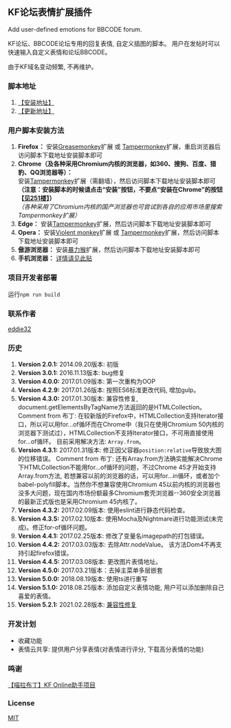 ## KF论坛表情扩展插件  

Add user-defined emotions for BBCODE forum.

KF论坛、BBCODE论坛专用的回复表情, 自定义插图的脚本。 用户在发帖时可以快速输入自定义表情和论坛BBCODE。

由于KF域名变动频繁, 不再维护。

### 脚本地址

1. [【安装地址】](https://greasyfork.org/zh-CN/scripts/5124-%E7%BB%AF%E6%9C%88%E8%A1%A8%E6%83%85%E5%A2%9E%E5%BC%BA%E6%8F%92%E4%BB%B6)
2. [【更新地址】](https://raw.githubusercontent.com/liu599/KF-Emotion-UserScript/master/dist/kf.js)


### 用户脚本安装方法

1. __Firefox：__ 安装[Greasemonkey](https://addons.mozilla.org/firefox/addon/greasemonkey/)扩展 或 [Tampermonkey](https://addons.mozilla.org/firefox/addon/tampermonkey/)扩展，重启浏览器后访问脚本下载地址安装脚本即可
2. __Chrome（及各种采用Chromium内核的浏览器，如360、搜狗、百度、猎豹、QQ浏览器等）：__  
安装[Tampermonkey](https://chrome.google.com/webstore/detail/tampermonkey/dhdgffkkebhmkfjojejmpbldmpobfkfo)扩展（需翻墙），然后访问脚本下载地址安装脚本即可  
__（注意：安装脚本的时候请点击“安装”按钮，不要点“安装在Chrome”的按钮【[见251楼](http://bbs.2dkf.com/read.php?tid=508450&spid=12484531)】）__  
_（各种采用了Chromium内核的国产浏览器也可尝试到各自的应用市场里搜索Tampermonkey扩展）_
3. __Edge：__ 安装[Tampermonkey](https://www.microsoft.com/store/apps/9nblggh5162s)扩展，然后访问脚本下载地址安装脚本即可
4. __Opera：__ 安装[Violent monkey](https://addons.opera.com/extensions/details/violent-monkey/)扩展 或 [Tampermonkey](https://addons.opera.com/extensions/details/tampermonkey-beta/)扩展，然后访问脚本下载地址安装脚本即可
5. __傲游浏览器：__ 安装[暴力猴](http://extension.maxthon.cn/detail/index.php?view_id=1680)扩展，然后访问脚本下载地址安装脚本即可
6. __手机浏览器：__ [详情请见此贴](http://bbs.2dkf.com/read.php?tid=509273)

### 项目开发者部署

 运行`npm run build`

### 联系作者

[eddie32](http://bbs.kforz.com/profile.php?uid=116467)

### 历史
1.  __Version 2.0.1:__  2014.09.20版本: 初版
2.  __Version 3.0.1:__  2016.11.13版本: bug修复
3.  __Version 4.0.0:__  2017.01.09版本: 第一次重构为OOP
4.  __Version 4.2.9:__  2017.01.26版本: 按照ES6标准更改代码, 增加gulp。
5.  __Version 4.3.0:__  2017.01.30版本: 兼容性修复, document.getElementsByTagName方法返回的是HTMLCollection。Comment from 布丁: 在较新版的Firefox中，HTMLCollection支持Iterator接口，所以可以用for...of循环而在Chrome中（我只在使用Chromium 50内核的浏览器下测试过），HTMLCollection不支持Iterator接口，不可用直接使用for...of循环。 目前采用解决方法: `Array.from`。
6.  __Version 4.3.1:__  2017.01.31版本: 修正因父容器`position:relative`导致放大图的位移错误。 Comment from 布丁: 还有Array.from方法确实能解决Chrome下HTMLCollection不能用for...of循环的问题，不过Chrome 45才开始支持Array.from方法, 若想兼容以前的浏览器的话，可以用for...in循环，或者加个babel-polyfill脚本。当然你不想兼容使用Chromium 45以前内核的浏览器也没多大问题，现在国内市场份额最多Chromium套壳浏览器--360安全浏览器的最新正式版也是采用Chromium 45内核了。
7.  __Version 4.3.2:__  2017.02.09版本: 使用eslint进行静态代码检查。
8.  __Version 4.3.5:__  2017.02.10版本: 使用Mocha及Nightmare进行功能测试(未完成)。修正for-of循环问题。
9.  __Version 4.4.1:__  2017.02.25版本: 修改了变量名imagepath的打包错误。
10. __Version 4.4.2:__  2017.03.03版本: 去除Attr.nodeValue。 该方法Dom4不再支持引起firefox错误。
11. __Version 4.4.5:__  2017.03.08版本: 更改图片表情地址。
12. __Version 4.5.0:__  2017.03.21版本：去掉主菜单多层嵌套
13. __Version 5.0.0:__  2018.08.19版本: 使用ts进行重写
13. __Version 5.1.0:__  2018.08.25版本: 添加自定义表情功能, 用户可以添加删除自己喜爱的表情。
14. __Version 5.2.1:__  2021.02.28版本: [兼容性修复](https://stackoverflow.com/questions/55921442/how-to-fix-referenceerror-primordials-is-not-defined-in-node)

### 开发计划

- 收藏功能
- 表情云共享: 提供用户分享表情(对表情进行评分, 下载高分表情的功能)

### 鸣谢

[【喵拉布丁】KF Online助手项目](https://github.com/miaolapd/KF_Online_Assistant)

### License

[MIT](http://opensource.org/licenses/MIT)
